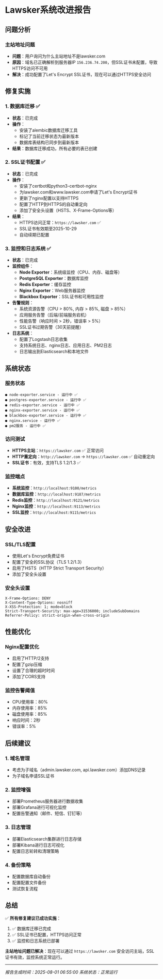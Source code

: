 # Lawsker系统改进报告

## 问题分析

### 主站地址问题
- **问题**：用户询问为什么主站地址不是lawsker.com
- **原因**：域名已正确解析到服务器IP `156.236.74.200`，但SSL证书未配置，导致HTTPS访问不可用
- **解决**：成功配置了Let's Encrypt SSL证书，现在可以通过HTTPS安全访问

## 修复实施

### 1. 数据库迁移 ✅
- **状态**：已完成
- **操作**：
  - 安装了alembic数据库迁移工具
  - 标记了当前迁移状态为最新版本
  - 数据库表结构已同步到最新版本
- **结果**：数据库迁移成功，所有必要的表已创建

### 2. SSL证书配置 ✅
- **状态**：已完成
- **操作**：
  - 安装了certbot和python3-certbot-nginx
  - 为lawsker.com和www.lawsker.com申请了Let's Encrypt证书
  - 更新了nginx配置以支持HTTPS
  - 配置了HTTP到HTTPS的自动重定向
  - 添加了安全头设置（HSTS、X-Frame-Options等）
- **结果**：
  - HTTPS访问正常：`https://lawsker.com` ✅
  - SSL证书有效期至2025-10-29
  - 自动续期已配置

### 3. 监控和日志系统 ✅
- **状态**：已完成
- **监控组件**：
  - **Node Exporter**：系统级监控（CPU、内存、磁盘等）
  - **PostgreSQL Exporter**：数据库监控
  - **Redis Exporter**：缓存监控
  - **Nginx Exporter**：Web服务器监控
  - **Blackbox Exporter**：SSL证书和可用性监控
- **告警规则**：
  - 系统资源告警（CPU > 80%, 内存 > 85%, 磁盘 > 85%）
  - 应用服务告警（后端/前端服务宕机）
  - 性能告警（响应时间 > 2秒，错误率 > 5%）
  - SSL证书过期告警（30天前提醒）
- **日志系统**：
  - 配置了Logstash日志收集
  - 支持系统日志、nginx日志、应用日志、PM2日志
  - 日志输出到Elasticsearch和本地文件

## 系统状态

### 服务状态
```
● node-exporter.service - 运行中 ✅
● postgres-exporter.service - 运行中 ✅  
● redis-exporter.service - 运行中 ✅
● nginx-exporter.service - 运行中 ✅
● blackbox-exporter.service - 运行中 ✅
● nginx.service - 运行中 ✅
● pm2服务 - 运行中 ✅
```

### 访问测试
- **HTTPS主站**：`https://lawsker.com` ✅ 正常访问
- **HTTP重定向**：`http://lawsker.com` → `https://lawsker.com` ✅ 自动重定向
- **SSL证书**：有效，支持TLS 1.2/1.3 ✅

### 监控端点
- **系统监控**：`http://localhost:9100/metrics`
- **数据库监控**：`http://localhost:9187/metrics`
- **Redis监控**：`http://localhost:9121/metrics`
- **Nginx监控**：`http://localhost:9113/metrics`
- **SSL监控**：`http://localhost:9115/metrics`

## 安全改进

### SSL/TLS配置
- 使用Let's Encrypt免费证书
- 配置了安全的SSL协议（TLS 1.2/1.3）
- 启用了HSTS（HTTP Strict Transport Security）
- 添加了安全头设置

### 安全头设置
```
X-Frame-Options: DENY
X-Content-Type-Options: nosniff
X-XSS-Protection: 1; mode=block
Strict-Transport-Security: max-age=31536000; includeSubDomains
Referrer-Policy: strict-origin-when-cross-origin
```

## 性能优化

### Nginx配置优化
- 启用了HTTP/2支持
- 配置了gzip压缩
- 设置了合理的超时时间
- 添加了CORS支持

### 监控告警阈值
- CPU使用率：80%
- 内存使用率：85%
- 磁盘使用率：85%
- 响应时间：2秒
- 错误率：5%

## 后续建议

### 1. 域名管理
- 考虑为子域名（admin.lawsker.com, api.lawsker.com）添加DNS记录
- 为子域名申请SSL证书

### 2. 监控增强
- 部署Prometheus服务器进行数据收集
- 部署Grafana进行可视化监控
- 配置告警通知（邮件、短信、钉钉等）

### 3. 日志管理
- 部署Elasticsearch集群进行日志存储
- 部署Kibana进行日志可视化
- 配置日志轮转和清理策略

### 4. 备份策略
- 配置数据库自动备份
- 配置配置文件备份
- 测试恢复流程

## 总结

✅ **所有修复建议已成功实施**：
1. ✅ 数据库迁移已完成
2. ✅ SSL证书已配置，HTTPS访问正常
3. ✅ 监控和日志系统已部署

**主站地址问题已解决**：现在可以通过 `https://lawsker.com` 安全访问主站，SSL证书有效，监控系统正常运行。

---
*报告生成时间：2025-08-01 06:55:00*
*系统状态：正常运行* 